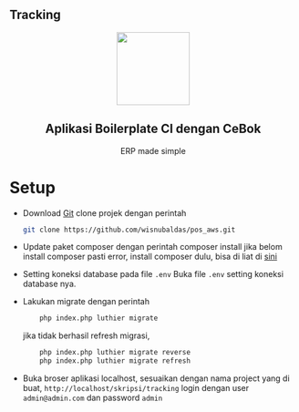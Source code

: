 Tracking
-------
<div align="center">
    <img src="https://raw.githubusercontent.com/frappe/erpnext/develop/erpnext/public/images/erpnext-logo.png" height="128">
    <h2>Aplikasi Boilerplate CI dengan CeBok</h2>
    <p align="center">
        <p>ERP made simple</p>
    </p>
</div>

Setup
=====
-   Download [Git](https://git-scm.com/downloads)
    clone projek dengan perintah 
    ```bash
    git clone https://github.com/wisnubaldas/pos_aws.git
    ```

-   Update paket composer dengan perintah composer install jika belom install
    composer pasti error, install composer dulu, bisa di liat di
    [sini](https://getcomposer.org/download/)

-   Setting koneksi database pada file ```.env``` 
    Buka file ```.env``` setting koneksi database nya.

-   Lakukan migrate dengan perintah 
    ```bash 
        php index.php luthier migrate 
    ```
    jika tidak berhasil refresh migrasi,
    ```bash  
        php index.php luthier migrate reverse
        php index.php luthier migrate refresh
    ```
-   Buka broser aplikasi localhost, sesuaikan dengan nama project yang di buat, 
    ```http://localhost/skripsi/tracking``` login dengan user ```admin@admin.com``` dan password ```admin```